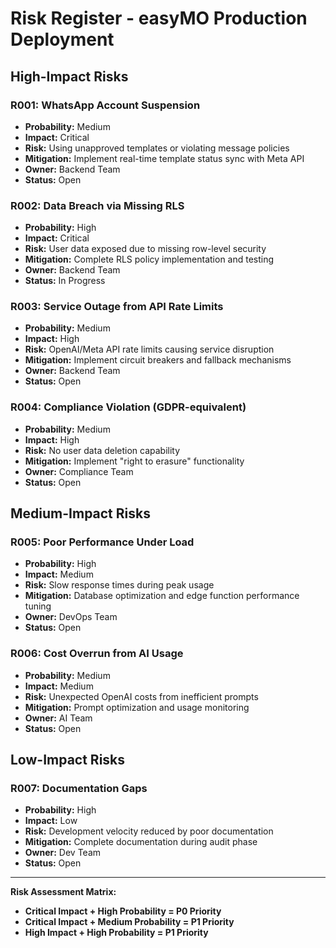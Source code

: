 # Risk Register - easyMO Production Deployment

## High-Impact Risks

### R001: WhatsApp Account Suspension
- **Probability:** Medium
- **Impact:** Critical
- **Risk:** Using unapproved templates or violating message policies
- **Mitigation:** Implement real-time template status sync with Meta API
- **Owner:** Backend Team
- **Status:** Open

### R002: Data Breach via Missing RLS
- **Probability:** High
- **Impact:** Critical  
- **Risk:** User data exposed due to missing row-level security
- **Mitigation:** Complete RLS policy implementation and testing
- **Owner:** Backend Team
- **Status:** In Progress

### R003: Service Outage from API Rate Limits
- **Probability:** Medium
- **Impact:** High
- **Risk:** OpenAI/Meta API rate limits causing service disruption
- **Mitigation:** Implement circuit breakers and fallback mechanisms
- **Owner:** Backend Team
- **Status:** Open

### R004: Compliance Violation (GDPR-equivalent)
- **Probability:** Medium
- **Impact:** High
- **Risk:** No user data deletion capability
- **Mitigation:** Implement "right to erasure" functionality
- **Owner:** Compliance Team
- **Status:** Open

## Medium-Impact Risks

### R005: Poor Performance Under Load
- **Probability:** High
- **Impact:** Medium
- **Risk:** Slow response times during peak usage
- **Mitigation:** Database optimization and edge function performance tuning
- **Owner:** DevOps Team
- **Status:** Open

### R006: Cost Overrun from AI Usage
- **Probability:** Medium
- **Impact:** Medium
- **Risk:** Unexpected OpenAI costs from inefficient prompts
- **Mitigation:** Prompt optimization and usage monitoring
- **Owner:** AI Team
- **Status:** Open

## Low-Impact Risks

### R007: Documentation Gaps
- **Probability:** High
- **Impact:** Low
- **Risk:** Development velocity reduced by poor documentation
- **Mitigation:** Complete documentation during audit phase
- **Owner:** Dev Team
- **Status:** Open

---

**Risk Assessment Matrix:**
- **Critical Impact + High Probability = P0 Priority**
- **Critical Impact + Medium Probability = P1 Priority**
- **High Impact + High Probability = P1 Priority**